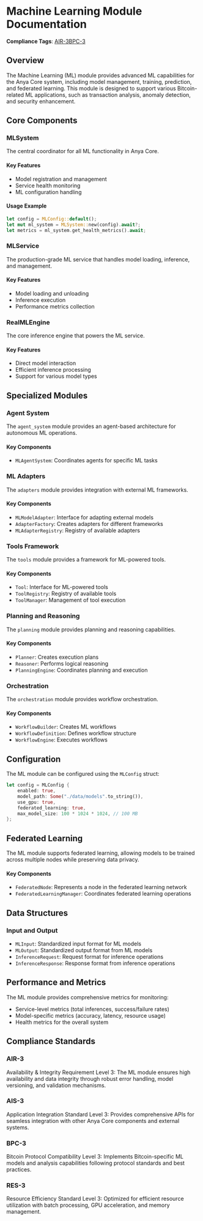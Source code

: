 # Machine Learning Module Documentation

**Compliance Tags**: [AIR-3][AIS-3][BPC-3][RES-3]

[AIS-3]: #ais-3 "Application Integration Standard Level 3"
[RES-3]: #res-3 "Resource Efficiency Standard Level 3"

## Overview

The Machine Learning (ML) module provides advanced ML capabilities for the Anya Core system, including model management, training, prediction, and federated learning. This module is designed to support various Bitcoin-related ML applications, such as transaction analysis, anomaly detection, and security enhancement.

## Core Components

### MLSystem

The central coordinator for all ML functionality in Anya Core.

#### Key Features

- Model registration and management
- Service health monitoring
- ML configuration handling

#### Usage Example

```rust
let config = MLConfig::default();
let mut ml_system = MLSystem::new(config).await?;
let metrics = ml_system.get_health_metrics().await;
```

### MLService

The production-grade ML service that handles model loading, inference, and management.

#### Key Features

- Model loading and unloading
- Inference execution
- Performance metrics collection

### RealMLEngine

The core inference engine that powers the ML service.

#### Key Features

- Direct model interaction
- Efficient inference processing
- Support for various model types

## Specialized Modules

### Agent System

The `agent_system` module provides an agent-based architecture for autonomous ML operations.

#### Key Components

- `MLAgentSystem`: Coordinates agents for specific ML tasks

### ML Adapters

The `adapters` module provides integration with external ML frameworks.

#### Key Components

- `MLModelAdapter`: Interface for adapting external models
- `AdapterFactory`: Creates adapters for different frameworks
- `MLAdapterRegistry`: Registry of available adapters

### Tools Framework

The `tools` module provides a framework for ML-powered tools.

#### Key Components

- `Tool`: Interface for ML-powered tools
- `ToolRegistry`: Registry of available tools
- `ToolManager`: Management of tool execution

### Planning and Reasoning

The `planning` module provides planning and reasoning capabilities.

#### Key Components

- `Planner`: Creates execution plans
- `Reasoner`: Performs logical reasoning
- `PlanningEngine`: Coordinates planning and execution

### Orchestration

The `orchestration` module provides workflow orchestration.

#### Key Components

- `WorkflowBuilder`: Creates ML workflows
- `WorkflowDefinition`: Defines workflow structure
- `WorkflowEngine`: Executes workflows

## Configuration

The ML module can be configured using the `MLConfig` struct:

```rust
let config = MLConfig {
    enabled: true,
    model_path: Some("./data/models".to_string()),
    use_gpu: true,
    federated_learning: true,
    max_model_size: 100 * 1024 * 1024, // 100 MB
};
```

## Federated Learning

The ML module supports federated learning, allowing models to be trained across multiple nodes while preserving data privacy.

#### Key Components

- `FederatedNode`: Represents a node in the federated learning network
- `FederatedLearningManager`: Coordinates federated learning operations

## Data Structures

### Input and Output

- `MLInput`: Standardized input format for ML models
- `MLOutput`: Standardized output format from ML models
- `InferenceRequest`: Request format for inference operations
- `InferenceResponse`: Response format from inference operations

## Performance and Metrics

The ML module provides comprehensive metrics for monitoring:

- Service-level metrics (total inferences, success/failure rates)
- Model-specific metrics (accuracy, latency, resource usage)
- Health metrics for the overall system

## Compliance Standards

### AIR-3

Availability & Integrity Requirement Level 3: The ML module ensures high availability and data integrity through robust error handling, model versioning, and validation mechanisms.

### AIS-3

Application Integration Standard Level 3: Provides comprehensive APIs for seamless integration with other Anya Core components and external systems.

### BPC-3

Bitcoin Protocol Compatibility Level 3: Implements Bitcoin-specific ML models and analysis capabilities following protocol standards and best practices.

### RES-3

Resource Efficiency Standard Level 3: Optimized for efficient resource utilization with batch processing, GPU acceleration, and memory management.
